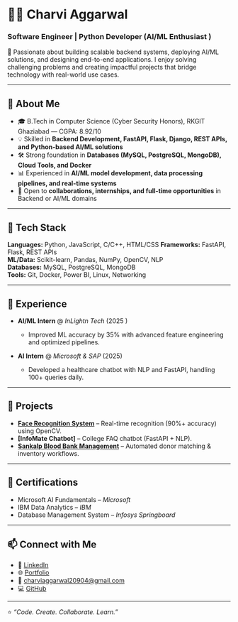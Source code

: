 # 👩‍💻 Charvi Aggarwal

### Software Engineer | Python Developer (AI/ML Enthusiast ) 

🚀 Passionate about building scalable backend systems, deploying AI/ML solutions, and designing end-to-end applications. I enjoy solving challenging problems and creating impactful projects that bridge technology with real-world use cases.  

---

## 🌟 About Me  
- 🎓 B.Tech in Computer Science (Cyber Security Honors), RKGIT Ghaziabad — CGPA: 8.92/10  
- 💡 Skilled in **Backend Development, FastAPI, Flask, Django, REST APIs, and Python-based AI/ML solutions**  
- 🛠️ Strong foundation in **Databases (MySQL, PostgreSQL, MongoDB), Cloud Tools, and Docker**  
- 📊 Experienced in **AI/ML model development, data processing pipelines, and real-time systems**  
- 🤝 Open to **collaborations, internships, and full-time opportunities** in Backend or AI/ML domains  

---

## 🔧 Tech Stack  
**Languages:** Python, JavaScript, C/C++, HTML/CSS 
**Frameworks:** FastAPI, Flask, REST APIs  
**ML/Data:** Scikit-learn, Pandas, NumPy, OpenCV, NLP  
**Databases:** MySQL, PostgreSQL, MongoDB  
**Tools:** Git, Docker, Power BI, Linux, Networking  

---

## 💼 Experience  
- **AI/ML Intern** @ *InLightn Tech* (2025 )  
  - Improved ML accuracy by 35% with advanced feature engineering and optimized pipelines.    

- **AI Intern** @ *Microsoft & SAP* (2025)  
  - Developed a healthcare chatbot with NLP and FastAPI, handling 100+ queries daily.  

---

## 🚀 Projects  
- **[Face Recognition System](#)** – Real-time recognition (90%+ accuracy) using OpenCV.  
- **[InfoMate Chatbot]** – College FAQ chatbot (FastAPI + NLP).  
- **[Sankalp Blood Bank Management](#)** – Automated donor matching & inventory workflows.  

---

## 📜 Certifications  
- Microsoft AI Fundamentals – *Microsoft*  
- IBM Data Analytics – *IBM*  
- Database Management System – *Infosys Springboard*  

---

## 📫 Connect with Me  
- 💼 [LinkedIn](https://www.linkedin.com/in/charvi-aggarwal03/)  
- 🌐 [Portfolio](https://charviaggarwal02.github.io/CHARVI-portfolio/)  
- 📧 charviaggarwal20904@gmail.com  
- 💻 [GitHub](https://github.com/CharviAggarwal02)  

---

⭐️ *“Code. Create. Collaborate. Learn.”*  
